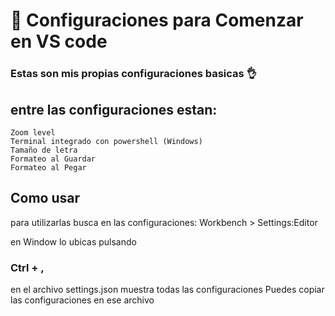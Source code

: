 # :wrench: Configuraciones para Comenzar en VS code

### Estas son mis propias configuraciones basicas :ok_hand:

## entre las configuraciones estan:

```
Zoom level
Terminal integrado con powershell (Windows)
Tamaño de letra
Formateo al Guardar
Formateo al Pegar
```

## Como usar

para utilizarlas busca en las configuraciones: Workbench > Settings:Editor

en Window lo ubicas pulsando

### Ctrl + ,

en el archivo settings.json muestra todas las configuraciones
Puedes copiar las configuraciones en ese archivo
